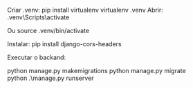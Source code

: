 

Criar .venv:
pip install virtualenv
virtualenv .venv
Abrir:
.venv\Scripts\activate

Ou
source .venv/bin/activate

Instalar:
pip install django-cors-headers


Executar o backand:

python manage.py makemigrations
python manage.py migrate    
python .\manage.py runserver  


